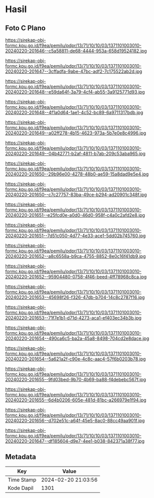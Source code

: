 # Hasil

## Foto C Plano

https://sirekap-obj-formc.kpu.go.id/f9ea/pemilu/pdpr/13/71/10/10/03/1371101003010-20240220-201646--c5a58811-de68-4444-953a-658d19524182.jpg

https://sirekap-obj-formc.kpu.go.id/f9ea/pemilu/pdpr/13/71/10/10/03/1371101003010-20240220-201647--3cffadfa-9abe-47bc-adf2-7c175522ab2d.jpg

https://sirekap-obj-formc.kpu.go.id/f9ea/pemilu/pdpr/13/71/10/10/03/1371101003010-20240220-201648--e59da64f-3a79-4cf4-ab55-3a9125771d93.jpg

https://sirekap-obj-formc.kpu.go.id/f9ea/pemilu/pdpr/13/71/10/10/03/1371101003010-20240220-201648--4f1a0d64-1ae1-4c52-bc89-6a9711317bdb.jpg

https://sirekap-obj-formc.kpu.go.id/f9ea/pemilu/pdpr/13/71/10/10/03/1371101003010-20240220-201649--a02ff278-4b15-4623-973a-5b7e0e8c4996.jpg

https://sirekap-obj-formc.kpu.go.id/f9ea/pemilu/pdpr/13/71/10/10/03/1371101003010-20240220-201649--04b42771-b2af-4811-b7ab-209c53aba965.jpg

https://sirekap-obj-formc.kpu.go.id/f9ea/pemilu/pdpr/13/71/10/10/03/1371101003010-20240220-201650--29b96e00-4278-48b0-ae59-15a8dad9e5e4.jpg

https://sirekap-obj-formc.kpu.go.id/f9ea/pemilu/pdpr/13/71/10/10/03/1371101003010-20240220-201650--c7c27757-83ba-49ce-b294-ad20901c348f.jpg

https://sirekap-obj-formc.kpu.go.id/f9ea/pemilu/pdpr/13/71/10/10/03/1371101003010-20240220-201651--e25fcd0e-a0d0-46d0-958f-c4a0c2afd2e8.jpg

https://sirekap-obj-formc.kpu.go.id/f9ea/pemilu/pdpr/13/71/10/10/03/1371101003010-20240220-201651--7d51c050-4d77-4e33-ace1-5dd02b745760.jpg

https://sirekap-obj-formc.kpu.go.id/f9ea/pemilu/pdpr/13/71/10/10/03/1371101003010-20240220-201652--a8c6558a-b9ca-4755-8852-8e0c16f41db9.jpg

https://sirekap-obj-formc.kpu.go.id/f9ea/pemilu/pdpr/13/71/10/10/03/1371101003010-20240220-201652--95904480-0758-4f46-beed-4ff78968c8ca.jpg

https://sirekap-obj-formc.kpu.go.id/f9ea/pemilu/pdpr/13/71/10/10/03/1371101003010-20240220-201653--45698f26-f326-47db-b704-14c8c2787f16.jpg

https://sirekap-obj-formc.kpu.go.id/f9ea/pemilu/pdpr/13/71/10/10/03/1371101003010-20240220-201653--71f7e1b1-d71d-4273-aca1-ef403ec34b3b.jpg

https://sirekap-obj-formc.kpu.go.id/f9ea/pemilu/pdpr/13/71/10/10/03/1371101003010-20240220-201654--490ca6c5-ba2a-45a8-8498-704cd2e8dace.jpg

https://sirekap-obj-formc.kpu.go.id/f9ea/pemilu/pdpr/13/71/10/10/03/1371101003010-20240220-201654--5a621a2f-c90e-4c8c-aac4-57f6b0203b78.jpg

https://sirekap-obj-formc.kpu.go.id/f9ea/pemilu/pdpr/13/71/10/10/03/1371101003010-20240220-201655--9fd03bed-9b70-4b69-ba88-f4debebc567f.jpg

https://sirekap-obj-formc.kpu.go.id/f9ea/pemilu/pdpr/13/71/10/10/03/1371101003010-20240220-201655--6d4b0206-605e-481d-81bc-a266979e1f94.jpg

https://sirekap-obj-formc.kpu.go.id/f9ea/pemilu/pdpr/13/71/10/10/03/1371101003010-20240220-201656--d702e51c-a64f-45e5-8ac0-88cc49aa901f.jpg

https://sirekap-obj-formc.kpu.go.id/f9ea/pemilu/pdpr/13/71/10/10/03/1371101003010-20240220-201647--df185604-d9e7-4ee1-b038-842371a38f77.jpg


## Metadata

| Key        | Value               |
| ---------- | ------------------- |
| Time Stamp | 2024-02-20 21:03:56 |
| Kode Dapil | 1301                |



